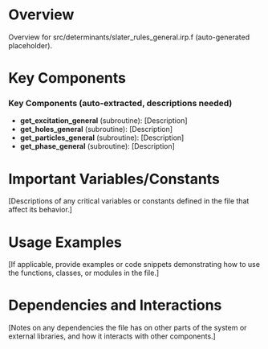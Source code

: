 # Overview

Overview for src/determinants/slater_rules_general.irp.f (auto-generated placeholder).

# Key Components

### Key Components (auto-extracted, descriptions needed)
- **get_excitation_general** (subroutine): [Description]
- **get_holes_general** (subroutine): [Description]
- **get_particles_general** (subroutine): [Description]
- **get_phase_general** (subroutine): [Description]

# Important Variables/Constants

[Descriptions of any critical variables or constants defined in the file that affect its behavior.]

# Usage Examples

[If applicable, provide examples or code snippets demonstrating how to use the functions, classes, or modules in the file.]

# Dependencies and Interactions

[Notes on any dependencies the file has on other parts of the system or external libraries, and how it interacts with other components.]
